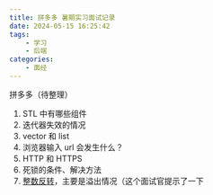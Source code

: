 ```yaml
---
title: 拼多多 暑期实习面试记录
date: 2024-05-15 16:25:42
tags:
    - 学习
    - 后端
categories:
    - 面经
---
```

拼多多（待整理）

1. STL 中有哪些组件
2. 迭代器失效的情况
3. vector 和 list
4. 浏览器输入 url 会发生什么？
5. HTTP 和 HTTPS
6. 死锁的条件、解决方法
7. [整数反转](https://leetcode.cn/problems/reverse-integer/description/)，主要是溢出情况（这个面试官提示了一下